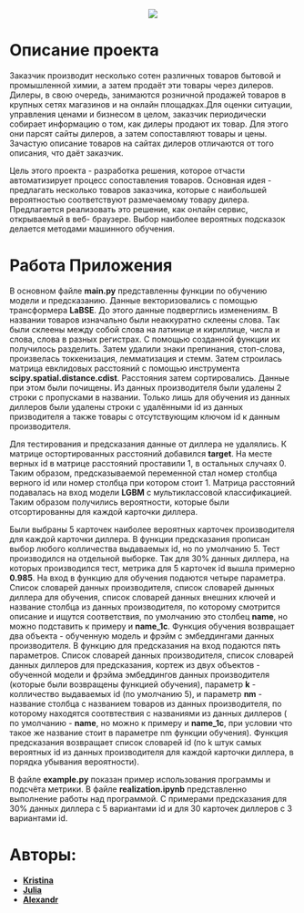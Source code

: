 <p align="center">
  <img src="https://prosept.ru/images/prosept-logo.svg" />
</p>

# Описание проекта

Заказчик производит несколько сотен различных товаров бытовой и промышленной
химии, а затем продаёт эти товары через дилеров. Дилеры, в свою очередь,
занимаются розничной продажей товаров в крупных сетях магазинов и на онлайн
площадках.Для оценки ситуации, управления ценами и бизнесом в целом, заказчик
периодически собирает информацию о том, как дилеры продают их товар. Для этого
они парсят сайты дилеров, а затем сопоставляют товары и цены.
Зачастую описание товаров на сайтах дилеров отличаются от того описания, что
даёт заказчик.

Цель этого проекта - разработка решения, которое отчасти автоматизирует процесс
сопоставления товаров. Основная идея - предлагать несколько товаров заказчика,
которые с наибольшей вероятностью соответствуют размечаемому товару дилера.
Предлагается реализовать это решение, как онлайн сервис, открываемый в веб-
браузере. Выбор наиболее вероятных подсказок делается методами машинного
обучения.

# Работа Приложения

В основном файле **main.py** представленны функции по обучению модели и предсказанию. Данные
векторизовались с помощью трансформера **LaBSE**. До этого данные подверглись
изменениям. В названии товаров изначально были
неаккуратно склеены слова. Так были склеены между собой слова на латинице и
кириллице, числа и слова, слова в разных
регистрах. С помощью созданной функции их получилось разделить. Затем удалили
знаки препинания, стоп-слова, произвелась
токкенизация, лемматизация и стемм. Затем строилась матрица евклидовых
расстояний с помощью инструмента
**scipy.spatial.distance.cdist**. Расстояния затем сортировались.
Данные при этом были почищены. Из данных производителя были удалены 2 строки с
пропусками в названии. Только лишь для обучения из данных диллеров были удалены строки с удалёнными id из данных призводителя а также товары с отсутствующим ключом id к
данным производителя. 

Для тестирования
и предсказания данные от диллера не удалялись.
К матрице остортированных расстояний добавился **target**. На месте верных id в
матрице расстояний проставили 1, в остальных
случаях 0. Таким образом, предсказываемой переменной стал номер столбца верного
id или номер столбца при котором стоит 1.
Матрица расстояний подавалась на вход модели **LGBM** с мультиклассовой
классификацией. Таким образом получились вероятности,
которые были отсортированны для каждой карточки диллера. 

Были выбраны 5 карточек
наиболее вероятных карточек производителя
для каждой карточки диллера. В функции предсказания прописан выбор любого колличества выдаваемых id,
но по умолчанию 5. Тест производился на отдельной выборке. Так для 30% данных диллера, на которых производился тест, метрика для 5 карточек id вышла примерно **0.985**.
На вход в функцию для обучения подаются четыре параметра. Список словарей данных производителя, список словарей дынных диллера для обучения, список словарей данных внешних ключей и название столбца из данных производителя, по которому смотрится описание и ищутся соответствия, по умолчанию это столбец **name**, но можно подставить к примеру и **name_1c**. Функция обучения возвращает два объекта - обученную модель и фрэйм с эмбеддингами данных производителя. 
В функцию для предсказания на вход подаются пять параметров. Список словарей данных производителя, список словарей данных диллеров для предсказания, кортеж из двух объектов - обученной модели и фрэйма эмбеддингов данных производителя (которые были возвращены функцией обучения), параметр **k** - колличество выдаваемых id (по умолчанию 5), и параметр **nm** - название столбца с названием товаров из данных производителя, по которому находятся соотвтествия с названиями из данных диллеров ( по умолчанию - **name**, но можно к примеру и **name_1c**, при условии что такое же название стоит в параметре nm функции обучения). Функция предсказания возвращает список словарей id (по k штук самых вероятных id из данных производителя для каждой карточки диллера, в порядка убывания вероятности). 

В файле **example.py** показан пример использования программы и подсчёта метрики.
В файле **realization.ipynb** представленно выполнение работы над программой. С примерами предсказания для 30% данных диллера с 5 вариантами id и для 30 карточек диллеров с 3 вариантами id.


# Авторы:

- **[Kristina](https://t.me/kr1588)**
- **[Julia](https://t.me/Jshmatova)**
- **[Alexandr](https://t.me/AlexXramov)**
